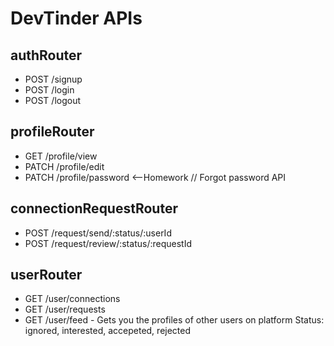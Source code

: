 # DevTinder APIs

## authRouter

- POST /signup
- POST /login
- POST /logout

## profileRouter

- GET /profile/view
- PATCH /profile/edit
- PATCH /profile/password <--Homework // Forgot password API

## connectionRequestRouter

- POST /request/send/:status/:userId
- POST /request/review/:status/:requestId

## userRouter

- GET /user/connections
- GET /user/requests
- GET /user/feed - Gets you the profiles of other users on platform
  Status: ignored, interested, accepeted, rejected
